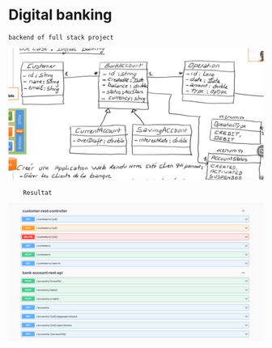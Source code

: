 # Digital banking

    backend of full stack project

![img.png](img.png)

        Resultat

![img_1.png](img_1.png)
